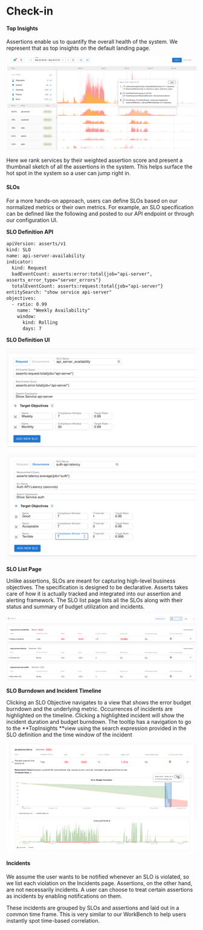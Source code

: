 # Check-in

#### Top Insights <a href="howassertsworks-wip-topinsights" id="howassertsworks-wip-topinsights"></a>

Assertions enable us to quantify the overall health of the system. We represent that as top insights on the default landing page.

![](../.gitbook/assets/screen-shot-2021-09-27-at-1.29.15-am.png)

Here we rank services by their weighted assertion score and present a thumbnail sketch of all the assertions in the system. This helps surface the hot spot in the system so a user can jump right in.

#### SLOs <a href="howassertsworks-wip-slos" id="howassertsworks-wip-slos"></a>

For a more hands-on approach, users can define SLOs based on our normalized metrics or their own metrics. For example, an SLO specification can be defined like the following and posted to our API endpoint or through our configuration UI.

**SLO Definition API**

```
apiVersion: asserts/v1
kind: SLO
name: api-server-availability
indicator:
  kind: Request
  badEventCount: asserts:error:total{job="api-server", asserts_error_type="server_errors"}
  totalEventCount: asserts:request:total{job="api-server"}
entitySearch: "show service api-server"
objectives:
  - ratio: 0.99
    name: "Weekly Availability"
    window:
      kind: Rolling
      days: 7
```

**SLO Definition UI**

![Example Request SLO for Availability](<../.gitbook/assets/Screenshot 2021-10-27 at 8.35.55 AM.png>)

![Example Occurrence SLO for latency ](<../.gitbook/assets/Screenshot 2021-10-26 at 4.37.02 PM.png>)

**SLO List Page**

Unlike assertions, SLOs are meant for capturing high-level business objectives. The specification is designed to be declarative. Asserts takes care of how it is actually tracked and integrated into our assertion and alerting framework. The SLO list page lists all the SLOs along with their status and summary of budget utilization and incidents.

![List of SLOs with their budget utilization, incident status and summary](<../.gitbook/assets/Screenshot 2021-10-26 at 3.30.33 PM.png>)

**SLO Burndown and Incident Timeline**

Clicking an SLO Objective navigates to a view that shows the error budget burndown and the underlying metric. Occurrences of incidents are highlighted on the timeline. Clicking a highlighted incident will show the incident duration and budget burndown. The tooltip has a navigation to go to the **TopInsights **view using the search expression provided in the SLO definition and the time window of the incident

![](../.gitbook/assets/screen-shot-2021-09-30-at-4.37.17-pm.png)

#### Incidents <a href="howassertsworks-wip-incidents" id="howassertsworks-wip-incidents"></a>

We assume the user wants to be notified whenever an SLO is violated, so we list each violation on the Incidents page. Assertions, on the other hand, are not necessarily incidents. A user can choose to treat certain assertions as incidents by enabling notifications on them.

These incidents are grouped by SLOs and assertions and laid out in a common time frame. This is very similar to our WorkBench to help users instantly spot time-based correlation.

### &#x20;<a href="howassertsworks-wip-exploringtheentitygraph" id="howassertsworks-wip-exploringtheentitygraph"></a>
